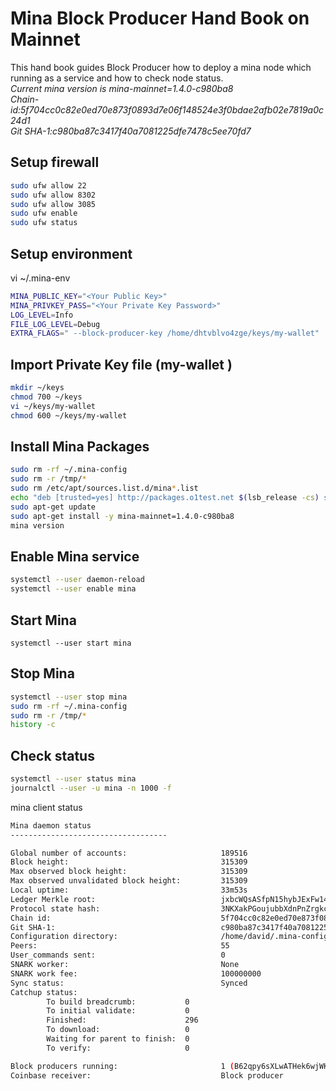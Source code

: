 # Mina Block Producer Hand Book on Mainnet
This hand book guides Block Producer how to deploy a mina node which running as a service and how to check node status.   
_Current mina version is mina-mainnet=1.4.0-c980ba8_   
_Chain-id:5f704cc0c82e0ed70e873f0893d7e06f148524e3f0bdae2afb02e7819a0c24d1_   
_Git SHA-1:c980ba87c3417f40a7081225dfe7478c5ee70fd7_   
## Setup firewall
```bash
sudo ufw allow 22
sudo ufw allow 8302
sudo ufw allow 3085
sudo ufw enable
sudo ufw status
```
## Setup environment
vi ~/.mina-env
```bash
MINA_PUBLIC_KEY="<Your Public Key>"
MINA_PRIVKEY_PASS="<Your Private Key Password>"
LOG_LEVEL=Info
FILE_LOG_LEVEL=Debug
EXTRA_FLAGS=" --block-producer-key /home/dhtvblvo4zge/keys/my-wallet"
```
## Import Private Key file (my-wallet )
```bash
mkdir ~/keys
chmod 700 ~/keys
vi ~/keys/my-wallet
chmod 600 ~/keys/my-wallet 
```
## Install Mina Packages
```bash
sudo rm -rf ~/.mina-config
sudo rm -r /tmp/*
sudo rm /etc/apt/sources.list.d/mina*.list
echo "deb [trusted=yes] http://packages.o1test.net $(lsb_release -cs) stable" | sudo tee /etc/apt/sources.list.d/mina.list
sudo apt-get update
sudo apt-get install -y mina-mainnet=1.4.0-c980ba8
mina version
```
## Enable Mina service
```bash
systemctl --user daemon-reload
systemctl --user enable mina
```
## Start Mina
`systemctl --user start mina`
## Stop Mina
```bash
systemctl --user stop mina
sudo rm -rf ~/.mina-config
sudo rm -r /tmp/*
history -c
```
## Check status
```bash
systemctl --user status mina
journalctl --user -u mina -n 1000 -f
```
mina client status
```bash
Mina daemon status
-----------------------------------

Global number of accounts:                     189516
Block height:                                  315309
Max observed block height:                     315309
Max observed unvalidated block height:         315309
Local uptime:                                  33m53s
Ledger Merkle root:                            jxbcWQsASfpN15hybJExFw141agXwVSkrBJy4DC2EhJnf2Td7Uq
Protocol state hash:                           3NKXakPGoujubbXdnPnZrgkcKxtBo2rRNJFs1KyiD7hwExCChmJc
Chain id:                                      5f704cc0c82e0ed70e873f0893d7e06f148524e3f0bdae2afb02e7819a0c24d1
Git SHA-1:                                     c980ba87c3417f40a7081225dfe7478c5ee70fd7
Configuration directory:                       /home/david/.mina-config
Peers:                                         55
User_commands sent:                            0
SNARK worker:                                  None
SNARK work fee:                                100000000
Sync status:                                   Synced
Catchup status:                                
        To build breadcrumb:           0
        To initial validate:           0
        Finished:                      296
        To download:                   0
        Waiting for parent to finish:  0
        To verify:                     0

Block producers running:                       1 (B62qpy6sXLwATHek6wjWKqmDukA7m62rtF1ChoTt1ZMT2po3a4hTW3R)
Coinbase receiver:                             Block producer
```


